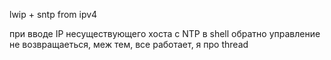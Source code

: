 
lwip + sntp 
 from ipv4

при вводе IP несуществующего хоста с NTP
в shell обратно управление не возвращаеться, меж тем, все работает, я про thread
